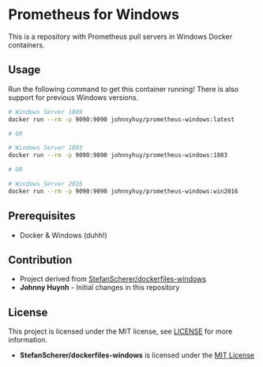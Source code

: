 # Prometheus for Windows

This is a repository with Prometheus pull servers in Windows Docker containers.

## Usage

Run the following command to get this container running! There is also support for previous Windows versions.

```bash
# Windows Server 1809
docker run --rm -p 9090:9090 johnnyhuy/prometheus-windows:latest

# OR

# Windows Server 1803
docker run --rm -p 9090:9090 johnnyhuy/prometheus-windows:1803

# OR

# Windows Server 2016
docker run --rm -p 9090:9090 johnnyhuy/prometheus-windows:win2016
```

## Prerequisites

- Docker & Windows (duhh!)

## Contribution

- Project derived from [StefanScherer/dockerfiles-windows](https://github.com/dockersamples/aspnet-monitoring)
- **Johnny Huynh** - Initial changes in this repository

## License

This project is licensed under the MIT license, see [LICENSE](https://github.com/johnnyhuy/grafana-windows/blob/master/LICENSE) for more information.

- **StefanScherer/dockerfiles-windows** is licensed under the [MIT License](https://github.com/StefanScherer/dockerfiles-windows/blob/master/LICENSE)
